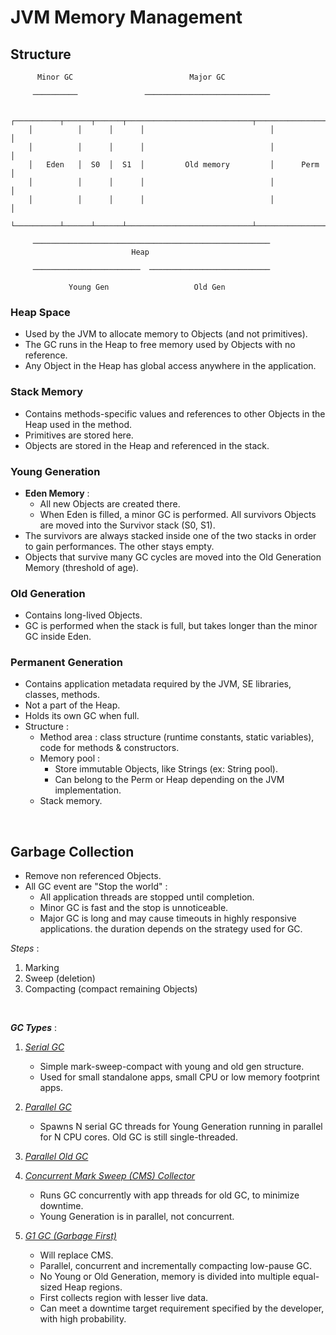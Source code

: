 # JVM Memory Management

## Structure

```
      Minor GC                          Major GC

     ──────────               ────────────────────────────

    ┌──────────┬──────┬──────┬────────────────────────────┬────────────────┐
    │          │      │      │                            │                │
    │          │      │      │                            │                │
    │   Eden   │  S0  │  S1  │         Old memory         │      Perm      │
    │          │      │      │                            │                │
    │          │      │      │                            │                │
    └──────────┴──────┴──────┴────────────────────────────┴────────────────┘

     ─────────────────────────────────────────────────────
                           Heap

     ────────────────────────  ───────────────────────────

             Young Gen                   Old Gen
```

### Heap Space

- Used by the JVM to allocate memory to Objects (and not primitives).
- The GC runs in the Heap to free memory used by Objects with no reference.
- Any Object in the Heap has global access anywhere in the application.


### Stack Memory

- Contains methods-specific values and references to other Objects in the Heap used in the method.
- Primitives are stored here.
- Objects are stored in the Heap and referenced in the stack.


### Young Generation

- **Eden Memory** :
    - All new Objects are created there.
    - When Eden is filled, a minor GC is performed. All survivors Objects are moved into the Survivor stack (S0, S1).
- The survivors are always stacked inside one of the two stacks in order to gain performances. The other stays empty.
- Objects that survive many GC cycles are moved into the Old Generation Memory (threshold of age).


### Old Generation

- Contains long-lived Objects.
- GC is performed when the stack is full, but takes longer than the minor GC inside Eden.


### Permanent Generation

- Contains application metadata required by the JVM, SE libraries, classes, methods.
- Not a part of the Heap.
- Holds its own GC when full.
- Structure :
    - Method area : class structure (runtime constants, static variables), code for methods & constructors.
    - Memory pool :
        - Store immutable Objects, like Strings (ex: String pool).
        - Can belong to the Perm or Heap depending on the JVM implementation.
    - Stack memory.

<br>


## Garbage Collection

- Remove non referenced Objects.
- All GC event are "Stop the world" :
    - All application threads are stopped until completion.
    - Minor GC is fast and the stop is unnoticeable.
    - Major GC is long and may cause timeouts in highly responsive applications. the duration depends on the strategy used for GC.

*Steps* :

1. Marking
2. Sweep (deletion)
3. Compacting (compact remaining Objects)

<br>

***GC Types*** :

1. *<u>Serial GC</u>*
    - Simple mark-sweep-compact with young and old gen structure.
    - Used for small standalone apps, small CPU or low memory footprint apps.

2. *<u>Parallel GC</u>*
    - Spawns N serial GC threads for Young Generation running in parallel for N CPU cores. Old GC is still single-threaded.

3. *<u>Parallel Old GC</u>*

4. *<u>Concurrent Mark Sweep (CMS) Collector</u>*
    - Runs GC concurrently with app threads for old GC, to minimize downtime.
    - Young Generation is in parallel, not concurrent.

5. *<u>G1 GC (Garbage First)</u>*
    - Will replace CMS.
    - Parallel, concurrent and incrementally compacting low-pause GC.
    - No Young or Old Generation, memory is divided into multiple equal-sized Heap regions.
    - First collects region with lesser live data.
    - Can meet a downtime target requirement specified by the developer, with high probability.
